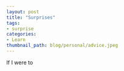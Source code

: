 ```yaml
---
layout: post
title: "Surprises"
tags:
- surprise
categories:
- Learn
thumbnail_path: blog/personal/advice.jpeg
---
```


If I were to 
